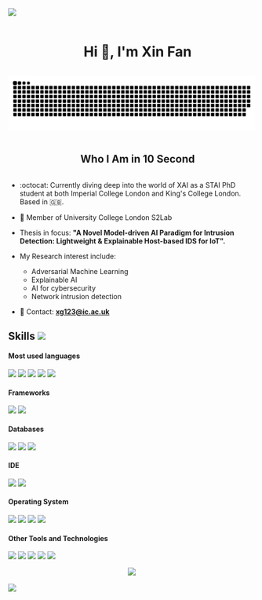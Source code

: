 
<!--horizontal divider(gradiant)-->
<img src="https://user-images.githubusercontent.com/73097560/115834477-dbab4500-a447-11eb-908a-139a6edaec5c.gif">

<!--h1 without bottom border-->
<div id="user-content-toc">
  <ul align="center">
    <summary><h1 style="display: inline-block">Hi 👋, I'm Xin Fan</h1></summary>
  </ul>
</div>


<!--- snake -->
<div align="center">
  <img  src="https://github.com/1999AZZAR/1999AZZAR/blob/main/resources/img/grid-snake.svg"
       alt="snake" /></a>
</div>


<!--h2 without bottom border-->
<div id="user-content-toc">
  <ul align="center">
    <summary><h2 style="display: inline-block">Who I Am in 10 Second</h2></summary>
  </ul>
</div>


<!--About me-->
- :octocat: Currently diving deep into the world of XAI as a STAI PhD student at both Imperial College London and King's College London. Based in :gb:.

- :office: Member of University College London S2Lab

- Thesis in focus: **"A Novel Model-driven AI Paradigm for Intrusion Detection: Lightweight & Explainable Host-based IDS for IoT".**

- My Research interest include:
   - Adversarial Machine Learning
   - Explainable AI
   - AI for cybersecurity
   - Network intrusion detection

- :postbox: Contact: **xg123@ic.ac.uk**
<!--Intro end-->

<!--- stats & Trophy (start) -->
<!-- Commented out section, not visible -->
<!--
<p align="center">
  <!--- stats (start) -->
<!--
<table align="center">
<tr border="none">
<td width="50%" align="center">
  
  <img  align="center"  src="https://github-readme-stats-nine-kappa-55.vercel.app/api?username=bowl-of-porrige&theme=dark&show_icons=true&count_private=true" />
  <br></br>
  <img  title="🔥 Get streak stats for your profile at git.io/streak-stats" alt="Mark streak" src="https://github-readme-streak-stats.herokuapp.com/?user=bowl-of-porrige&theme=dark&hide_border=false" /> 
</td>

<td width="50%" align="center">

  <img  align="center"  src="https://github-readme-stats-nine-kappa-55.vercel.app/api/top-langs/?username=bowl-of-porrige&theme=dark&hide_border=false&no-bg=true&no-frame=true&langs_count=10"/>
  
  </td>
</tr>
</table>
<!--- stats (end) -->
<!-- End of commented out section -->


## Skills <img src="https://media.giphy.com/media/iY8CRBdQXODJSCERIr/giphy.gif" width="30px">&nbsp; 

<h4> Most used languages </h4>
<span> 

  <img src="https://img.shields.io/badge/C%2B%2B-00599C?style=for-the-badge&logo=c%2B%2B&logoColor=white">
  <img src="https://img.shields.io/badge/C-00599C?style=for-the-badge&logo=c&logoColor=white">
  <img src= "https://img.shields.io/badge/C%23-512BD4?style=for-the-badge&logo=csharp">
  <img src="https://img.shields.io/badge/Python%20-%2314354C.svg?style=for-the-badge&logo=python&logoColor=white">
  <img src= "https://img.shields.io/badge/-Visual%20Basic-512BD4?style=for-the-badge&logo=visualbasic">
  

</span>

<h4> Frameworks </h4>
<span>
  <img src="https://img.shields.io/badge/-.Net%20Framework-512BD4?style=for-the-badge&logo=dotnet">
  <img src="https://img.shields.io/badge/-.Net%20Core-512BD4?style=for-the-badge&logo=dotne)">
</span>

<h4> Databases </h4>
<span>
  
  <img src="https://img.shields.io/badge/Microsoft%20SQL%20Server-CC2927?style=for-the-badge&logo=microsoftsqlserver&logoColor=white">
  <img src="https://img.shields.io/badge/MySQL-00000F?style=for-the-badge&logo=mysql&logoColor=white">
  <img src="https://img.shields.io/badge/SQLite-07405E?style=for-the-badge&logo=sqlite&logoColor=white">
</span>

<h4> IDE </h4>
<span>
<img src="https://img.shields.io/badge/Visual_Studio-5C2D91?style=for-the-badge&logo=visualstudio&logoColor=white">
<img src="https://img.shields.io/badge/Visual_Studio_Code-0078D4?style=for-the-badge&logo=visual%20studio%20code&logoColor=white">

<h4> Operating System </h4>
<span>
  <img src="https://img.shields.io/badge/Linux-FCC624?style=for-the-badge&logo=linux&logoColor=black">
  <img src="https://img.shields.io/badge/Ubuntu-E95420?style=for-the-badge&logo=ubuntu&logoColor=white">
  <img src="https://img.shields.io/badge/Windows-0078D6?style=for-the-badge&logo=windows&logoColor=white">
  <img src="https://img.shields.io/badge/macOS-000000?style=for-the-badge&logo=macos&logoColor=white">
</span>

<h4> Other Tools and Technologies </h4>
<span>
  <img src="https://img.shields.io/badge/Shell_Script-121011?style=for-the-badge&logo=gnu-bash&logoColor=white">
  <img src="https://img.shields.io/badge/Git-F05032?style=for-the-badge&logo=git&logoColor=white">
  <img src="https://img.shields.io/badge/Postman-FF6C37?style=for-the-badge&logo=Postman&logoColor=white">
  <img src="https://img.shields.io/badge/Markdown-000000?style=for-the-badge&logo=markdown&logoColor=white">
  <img src="https://img.shields.io/badge/JSON-5E5C5C?style=for-the-badge&logo=json&logoColor=white">
</span>
  
</p>


<!--profile visit count-->
<div align="center">
  
[![](https://visitcount.itsvg.in/api?id=BowlOfPorridge&label=Profile%20Views&color=0&icon=3&pretty=false)](https://visitcount.itsvg.in)
  
</div>

<!--horizontal divider(gradiant)-->
<img src="https://user-images.githubusercontent.com/73097560/115834477-dbab4500-a447-11eb-908a-139a6edaec5c.gif">


